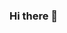 ### Hi there 👋

<!--
**mustapha-amin/mustapha-amin** is a ✨ _special_ ✨ repository because its `README.md` (this file) appears on your GitHub profile.

Here are some ideas to get you started:

- 🔭 I’m currently working on a quiz app
- 🌱 I’m currently learning flutter
- 👯 I’m open to collaborations and internships 
- 📫 How to reach me: ... 
-->
